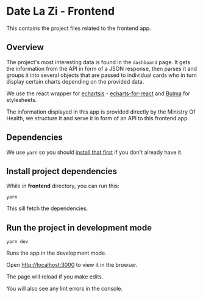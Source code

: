 # Date La Zi - Frontend

This contains the project files related to the frontend app.

## Overview

The project's most interesting data is found in the `dashboard` page. It gets the information from the API
in form of a JSON response, then parses it and groups it into several objects that are passed to
individual cards who in turn display certain charts depending on the provided data.

We use the react wrapper for [echartsjs](https://www.echartsjs.com/examples/en/index.html) -
[echarts-for-react](https://github.com/hustcc/echarts-for-react)
and [Bulma](https://bulma.io) for stylesheets.

The information displayed in this app is provided directly by the Ministry Of Health, we structure it and
serve it in form of an API to this frontend app.

## Dependencies

We use `yarn` so you should [install that first](https://classic.yarnpkg.com/en/docs/install#mac-stable) if you don't already have it.

## Install project dependencies

While in **frontend** directory, you can run this:

```
yarn
```

This sill fetch the dependencies.

## Run the project in development mode

```
yarn dev
```

Runs the app in the development mode.

Open [http://localhost:3000](http://localhost:3000) to view it in the browser.

The page will reload if you make edits.

You will also see any lint errors in the console.

